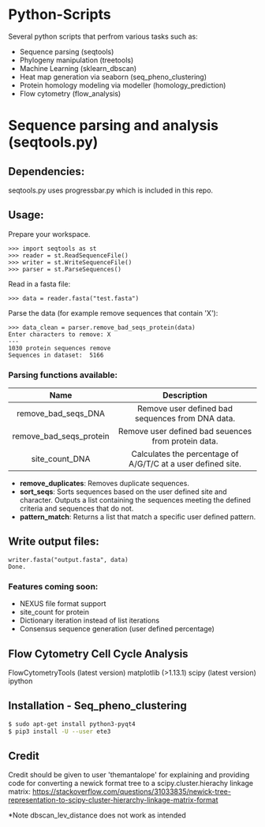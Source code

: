 Python-Scripts
===

Several python scripts that perfrom various tasks such as:

- Sequence parsing (seqtools)
- Phylogeny manipulation (treetools)
- Machine Learning (sklearn_dbscan)
- Heat map generation via seaborn (seq_pheno_clustering)
- Protein homology modeling via modeller (homology_prediction)
- Flow cytometry (flow_analysis)

# Sequence parsing and analysis (seqtools.py)

## Dependencies:

seqtools.py uses progressbar.py which is included in this repo.

## Usage:

Prepare your workspace.

```
>>> import seqtools as st
>>> reader = st.ReadSequenceFile()
>>> writer = st.WriteSequenceFile()
>>> parser = st.ParseSequences()
```

Read in a fasta file:

```
>>> data = reader.fasta("test.fasta")
```

Parse the data (for example remove sequences that contain 'X'):

```
>>> data_clean = parser.remove_bad_seqs_protein(data)
Enter characters to remove: X
---
1030 protein sequences remove
Sequences in dataset:  5166
```

### Parsing functions available:

|Name| Description|
|:---:|:---:|
|remove_bad_seqs_DNA | Remove user defined bad sequences from DNA data.|
|remove_bad_seqs_protein | Remove user defined bad seuences from protein data.|
|site_count_DNA | Calculates the percentage of A/G/T/C at a user defined site.|


- **remove_duplicates**: Removes duplicate sequences.
- **sort_seqs**: Sorts sequences based on the user defined site and character.  Outputs a list containing the sequences meeting the defined criteria and sequences that do not.
- **pattern_match**: Returns a list that match a specific user defined pattern.


## Write output files:

```
writer.fasta("output.fasta", data)
Done.
```
### Features coming soon:

- NEXUS file format support
- site_count for protein
- Dictionary iteration instead of list iterations
- Consensus sequence generation (user defined percentage)

## Flow Cytometry Cell Cycle Analysis


FlowCytometryTools (latest version)
matplotlib (>1.13.1)
scipy (latest version)
ipython

## Installation - Seq_pheno_clustering
```bash
$ sudo apt-get install python3-pyqt4
$ pip3 install -U --user ete3
```

## Credit
Credit should be given to user 'themantalope' for explaining and providing code for converting a newick format tree to a scipy.cluster.hierachy linkage matrix:
https://stackoverflow.com/questions/31033835/newick-tree-representation-to-scipy-cluster-hierarchy-linkage-matrix-format


*Note dbscan_lev_distance does not work as intended